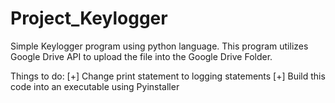 # Project_Keylogger
 Simple Keylogger program using python language. This program utilizes Google Drive API to upload the file into the Google Drive Folder.



 Things to do:
 [+]    Change print statement to logging statements
 [+]    Build this code into an executable using Pyinstaller

